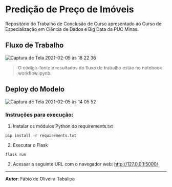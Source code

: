 # Predição de Preço de Imóveis

Repositório do Trabalho de Conclusão de Curso apresentado ao Curso de Especialização em Ciência de Dados e Big Data da PUC Minas.

## Fluxo de Trabalho

![Captura de Tela 2021-02-05 às 18 22 36](https://user-images.githubusercontent.com/37602229/107090606-3507be80-67df-11eb-9694-04b921b5e8b5.png)

> O código-fonte e resultados do fluxo de trabalho estão no notebook workflow.ipynb.

## Deploy do Modelo

![Captura de Tela 2021-02-05 às 14 05 52](https://user-images.githubusercontent.com/37602229/107090772-78622d00-67df-11eb-8460-8e3a80df60f0.png)

### Instruções para execução:

1. Instalar os módulos Python do requirements.txt

```
pip install -r requirements.txt
```

2. Executar o Flask

```
flask run
```

3. Acessar a seguinte URL com o navegador web: http://127.0.0.1:5000/ 

---

**Autor**: Fábio de Oliveira Tabalipa